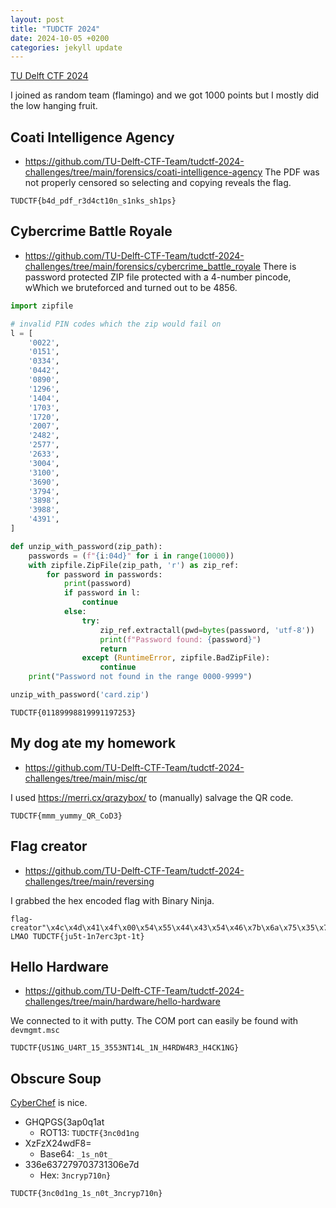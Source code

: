 ```yaml
---
layout: post
title: "TUDCTF 2024"
date: 2024-10-05 +0200
categories: jekyll update
---
```

[TU Delft CTF 2024](https://ctf.ewi.tudelft.nl/)

I joined as random team (flamingo) and we got 1000 points but I mostly did the low hanging fruit.

## Coati Intelligence Agency
- https://github.com/TU-Delft-CTF-Team/tudctf-2024-challenges/tree/main/forensics/coati-intelligence-agency
The PDF was not properly censored so selecting and copying reveals the flag.
```
TUDCTF{b4d_pdf_r3d4ct10n_s1nks_sh1ps}
```

## Cybercrime Battle Royale
- https://github.com/TU-Delft-CTF-Team/tudctf-2024-challenges/tree/main/forensics/cybercrime_battle_royale
There is password protected ZIP file protected with a 4-number pincode, wWhich we bruteforced and turned out to be 4856.
```py
import zipfile

# invalid PIN codes which the zip would fail on
l = [
    '0022',
    '0151',
    '0334',
    '0442',
    '0890',
    '1296',
    '1404',
    '1703',
    '1720',
    '2007',
    '2482',
    '2577',
    '2633',
    '3004',
    '3100',
    '3690',
    '3794',
    '3898',
    '3988',
    '4391',
]

def unzip_with_password(zip_path):
    passwords = (f"{i:04d}" for i in range(10000))
    with zipfile.ZipFile(zip_path, 'r') as zip_ref:
        for password in passwords:
            print(password)
            if password in l:
                continue
            else:
                try:
                    zip_ref.extractall(pwd=bytes(password, 'utf-8'))
                    print(f"Password found: {password}")
                    return
                except (RuntimeError, zipfile.BadZipFile):
                    continue
    print("Password not found in the range 0000-9999")

unzip_with_password('card.zip')
```
```
TUDCTF{01189998819991197253}
```

## My dog ate my homework
- https://github.com/TU-Delft-CTF-Team/tudctf-2024-challenges/tree/main/misc/qr

I used https://merri.cx/qrazybox/ to (manually) salvage the QR code.
```
TUDCTF{mmm_yummy_QR_CoD3}
```

## Flag creator
- https://github.com/TU-Delft-CTF-Team/tudctf-2024-challenges/tree/main/reversing

I grabbed the hex encoded flag with Binary Ninja.
```
flag-creator"\x4c\x4d\x41\x4f\x00\x54\x55\x44\x43\x54\x46\x7b\x6a\x75\x35\x74\x2d\x31\x6e\x37\x65\x72\x63\x33\x70\x74\x2d\x31\x74\x7d"
LMAO TUDCTF{ju5t-1n7erc3pt-1t}
```

## Hello Hardware
- https://github.com/TU-Delft-CTF-Team/tudctf-2024-challenges/tree/main/hardware/hello-hardware

We connected to it with putty. The COM port can easily be found with `devmgmt.msc`
```
TUDCTF{US1NG_U4RT_15_3553NT14L_1N_H4RDW4R3_H4CK1NG}
```

## Obscure Soup
[CyberChef](https://gchq.github.io/CyberChef/) is nice.
- GHQPGS{3ap0q1at
    - ROT13: `TUDCTF{3nc0d1ng`
- XzFzX24wdF8=
    - Base64: `_1s_n0t_`
- 336e637279703731306e7d
    - Hex: `3ncryp710n}`
```
TUDCTF{3nc0d1ng_1s_n0t_3ncryp710n}
```
